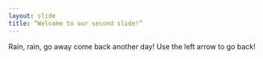 ```yaml
---
layout: slide
title: “Welcome to our second slide!”
---
```

Rain, rain, go away come back another day!
Use the left arrow to go back!
